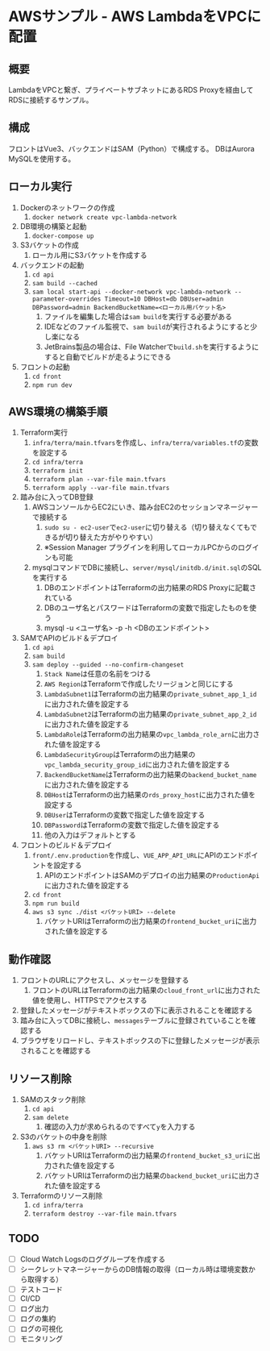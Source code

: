 # AWSサンプル - AWS LambdaをVPCに配置

## 概要

LambdaをVPCと繋ぎ、プライベートサブネットにあるRDS Proxyを経由してRDSに接続するサンプル。

## 構成

フロントはVue3、バックエンドはSAM（Python）で構成する。
DBはAurora MySQLを使用する。

## ローカル実行

1. Dockerのネットワークの作成
    1. `docker network create vpc-lambda-network`
2. DB環境の構築と起動
    1. `docker-compose up`
3. S3バケットの作成
    1. ローカル用にS3バケットを作成する
4. バックエンドの起動
    1. `cd api`
    2. `sam build --cached`
    3. `sam local start-api --docker-network vpc-lambda-network --parameter-overrides Timeout=10 DBHost=db DBUser=admin DBPassword=admin BackendBucketName=<ローカル用バケット名>`
        1. ファイルを編集した場合は`sam build`を実行する必要がある
        2. IDEなどのファイル監視で、`sam build`が実行されるようにすると少し楽になる
        3. JetBrains製品の場合は、File Watcherで`build.sh`を実行するようにすると自動でビルドが走るようにできる
5. フロントの起動
    1. `cd front`
    2. `npm run dev`

## AWS環境の構築手順

1. Terraform実行
    1. `infra/terra/main.tfvars`を作成し、`infra/terra/variables.tf`の変数を設定する
    2. `cd infra/terra`
    3. `terraform init`
    4. `terraform plan --var-file main.tfvars`
    5. `terraform apply --var-file main.tfvars`
2. 踏み台に入ってDB登録
    1. AWSコンソールからEC2にいき、踏み台EC2のセッションマネージャーで接続する
        1. `sudo su - ec2-user`で`ec2-user`に切り替える（切り替えなくてもできるが切り替えた方がやりやすい）
        2. ※Session Manager プラグインを利用してローカルPCからのログインも可能
    2. mysqlコマンドでDBに接続し、`server/mysql/initdb.d/init.sql`のSQLを実行する
        1. DBのエンドポイントはTerraformの出力結果のRDS Proxyに記載されている
        2. DBのユーザ名とパスワードはTerraformの変数で指定したものを使う
        3. mysql -u <ユーザ名> -p -h <DBのエンドポイント>
3. SAMでAPIのビルド＆デプロイ
    1. `cd api`
    2. `sam build`
    3. `sam deploy --guided --no-confirm-changeset`
        1. `Stack Name`は任意の名前をつける
        2. `AWS Region`はTerraformで作成したリージョンと同じにする
        3. `LambdaSubnet1`はTerraformの出力結果の`private_subnet_app_1_id`に出力された値を設定する
        4. `LambdaSubnet2`はTerraformの出力結果の`private_subnet_app_2_id`に出力された値を設定する
        5. `LambdaRole`はTerraformの出力結果の`vpc_lambda_role_arn`に出力された値を設定する
        6. `LambdaSecurityGroup`はTerraformの出力結果の`vpc_lambda_security_group_id`に出力された値を設定する
        7. `BackendBucketName`はTerraformの出力結果の`backend_bucket_name`に出力された値を設定する
        8. `DBHost`はTerraformの出力結果の`rds_proxy_host`に出力された値を設定する
        9. `DBUser`はTerraformの変数で指定した値を設定する
        10. `DBPassword`はTerraformの変数で指定した値を設定する
        11. 他の入力はデフォルトとする
4. フロントのビルド＆デプロイ
    1. `front/.env.production`を作成し、`VUE_APP_API_URL`にAPIのエンドポイントを設定する
        1. APIのエンドポイントはSAMのデプロイの出力結果の`ProductionApi`に出力された値を設定する
    2. `cd front`
    3. `npm run build`
    4. `aws s3 sync ./dist <バケットURI> --delete`
        1. バケットURIはTerraformの出力結果の`frontend_bucket_uri`に出力された値を設定する

## 動作確認

1. フロントのURLにアクセスし、メッセージを登録する
    1. フロントのURLはTerraformの出力結果の`cloud_front_url`に出力された値を使用し、HTTPSでアクセスする
2. 登録したメッセージがテキストボックスの下に表示されることを確認する
3. 踏み台に入ってDBに接続し、`messages`テーブルに登録されていることを確認する
4. ブラウザをリロードし、テキストボックスの下に登録したメッセージが表示されることを確認する

## リソース削除

1. SAMのスタック削除
    1. `cd api`
    2. `sam delete`
        1. 確認の入力が求められるのですべて`y`を入力する
2. S3のバケットの中身を削除
    1. `aws s3 rm <バケットURI> --recursive`
        1. バケットURIはTerraformの出力結果の`frontend_bucket_s3_uri`に出力された値を設定する
        2. バケットURIはTerraformの出力結果の`backend_bucket_uri`に出力された値を設定する
3. Terraformのリソース削除
    1. `cd infra/terra`
    2. `terraform destroy --var-file main.tfvars`

## TODO

- [ ] Cloud Watch Logsのロググループを作成する
- [ ] シークレットマネージャーからのDB情報の取得（ローカル時は環境変数から取得する）
- [ ] テストコード
- [ ] CI/CD
- [ ] ログ出力
- [ ] ログの集約
- [ ] ログの可視化
- [ ] モニタリング